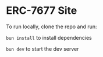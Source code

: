 # ERC-7677 Site

To run locally, clone the repo and run:

`bun install` to install dependencies

`bun dev` to start the dev server
